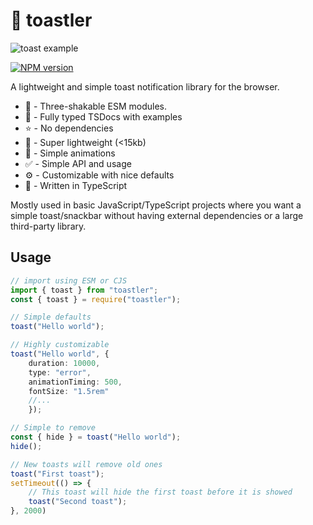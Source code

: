 # :bread: toastler

![toast example](https://i.imgur.com/4Z1zxop.gif)

[![NPM version](https://img.shields.io/npm/v/toastler?color=%23c53635&label=%20)](https://www.npmjs.com/package/toastler)

A lightweight and simple toast notification library for the browser. 

-   :palm_tree: - Three-shakable ESM modules.
-   :speech_balloon: - Fully typed TSDocs with examples
-   :star: - No dependencies
-   :file_folder: - Super lightweight (<15kb)
-   :movie_camera: - Simple animations
-   :white_check_mark: - Simple API and usage
-   :gear: - Customizable with nice defaults
-   :large_blue_circle: - Written in TypeScript

Mostly used in basic JavaScript/TypeScript projects where you want a simple toast/snackbar without having external dependencies or a large third-party library.

## Usage

```ts
// import using ESM or CJS
import { toast } from "toastler";
const { toast } = require("toastler");

// Simple defaults
toast("Hello world");

// Highly customizable
toast("Hello world", { 
    duration: 10000, 
    type: "error", 
    animationTiming: 500, 
    fontSize: "1.5rem"
    //... 
    });

// Simple to remove
const { hide } = toast("Hello world");
hide();

// New toasts will remove old ones
toast("First toast");
setTimeout(() => {
    // This toast will hide the first toast before it is showed
    toast("Second toast");
}, 2000)
```